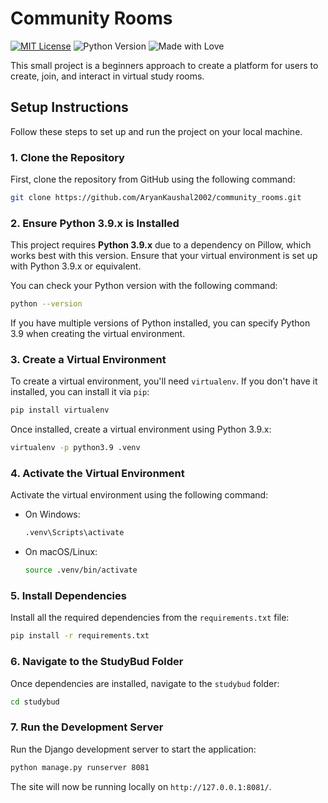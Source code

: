 # Community Rooms

[![MIT License](https://img.shields.io/badge/License-MIT-yellow.svg)](https://opensource.org/licenses/MIT)
![Python Version](https://img.shields.io/badge/python-3.9-blue)
![Made with Love](https://img.shields.io/badge/Made%20with-%E2%9D%A4-red)

This small project is a beginners approach to create a platform for users to create, join, and interact in virtual study rooms.

## Setup Instructions

Follow these steps to set up and run the project on your local machine.

### 1. Clone the Repository
First, clone the repository from GitHub using the following command:
```bash
git clone https://github.com/AryanKaushal2002/community_rooms.git
```

### 2. Ensure Python 3.9.x is Installed
This project requires **Python 3.9.x** due to a dependency on Pillow, which works best with this version. Ensure that your virtual environment is set up with Python 3.9.x or equivalent.

You can check your Python version with the following command:
```bash
python --version
```

If you have multiple versions of Python installed, you can specify Python 3.9 when creating the virtual environment.

### 3. Create a Virtual Environment
To create a virtual environment, you'll need `virtualenv`. If you don't have it installed, you can install it via `pip`:
```bash
pip install virtualenv
```

Once installed, create a virtual environment using Python 3.9.x:
```bash
virtualenv -p python3.9 .venv
```

### 4. Activate the Virtual Environment
Activate the virtual environment using the following command:

- On Windows:
    ```bash
    .venv\Scripts\activate
    ```

- On macOS/Linux:
    ```bash
    source .venv/bin/activate
    ```

### 5. Install Dependencies
Install all the required dependencies from the `requirements.txt` file:
```bash
pip install -r requirements.txt
```

### 6. Navigate to the StudyBud Folder
Once dependencies are installed, navigate to the `studybud` folder:
```bash
cd studybud
```

### 7. Run the Development Server
Run the Django development server to start the application:
```bash
python manage.py runserver 8081
```

The site will now be running locally on `http://127.0.0.1:8081/`.
